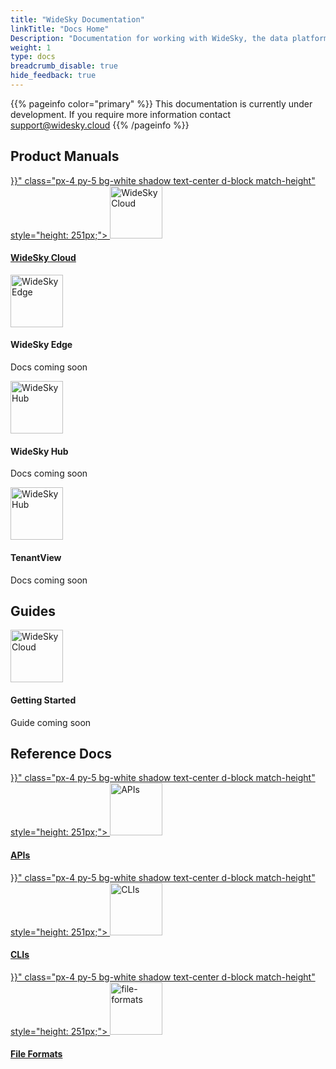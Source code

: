 ```yaml
---
title: "WideSky Documentation"
linkTitle: "Docs Home"
Description: "Documentation for working with WideSky, the data platform for Energy, Buildings and Industry."
weight: 1
type: docs
breadcrumb_disable: true
hide_feedback: true
---
```


{{% pageinfo color="primary" %}}
This documentation is currently under development. If you require more information contact support@widesky.cloud
{{% /pageinfo %}}


## Product Manuals


<html>

  <div class="row justify-content-left">
    <div class="col-lg-3 col-sm-6 mb-4">
      <a href="{{<relref "products/cloud" >}}" class="px-4 py-5 bg-white shadow text-center d-block match-height" style="height: 251px;">
        <img src="/docs/icons/widesky-cloud.svg" alt="WideSky Cloud" height="84" width="84">
        <p> </p>
        <h4 class="mb-3 mt-0">WideSky Cloud</h3>
        <p class="mb-0"></p>
      </a>
    </div>
    <div class="col-lg-3 col-sm-6 mb-4">
      <a class="px-4 py-5 bg-white shadow text-center d-block match-height" style="height: 251px;">
        <img src="/docs/icons/widesky-edge.svg" alt="WideSky Edge" height="84" width="84">
        <p> </p>
        <h4 class="-text-gray mb-3 mt-0">WideSky Edge</h3>
        <p class="-text-gray mb-0">Docs coming soon</p>
      </a>
    </div>
    <div class="col-lg-3 col-sm-6 mb-4">
      <a class="px-4 py-5 bg-white shadow text-center d-block match-height" style="height: 251px;">
        <img src="/docs/icons/widesky-hub.svg" alt="WideSky Hub" height="84" width="84">
        <p> </p>
        <h4 class="-text-gray mb-3 mt-0">WideSky Hub</h3>
        <p class="-text-gray mb-0">Docs coming soon</p>
      </a>
    </div>
    <div class="col-lg-3 col-sm-6 mb-4">
      <a class="px-4 py-5 bg-white shadow text-center d-block match-height" style="height: 251px;">
        <img src="/docs/icons/tenantview.svg" alt="WideSky Hub" height="84" width="84">
        <p> </p>
        <h4 class="-text-gray mb-3 mt-0">TenantView</h3>
        <p class="-text-gray mb-0">Docs coming soon</p>
      </a>
    </div>
  </div>
</html>

## Guides

<div class="row justify-content-left">
    <div class="col-lg-3 col-sm-6 mb-4">
      <a class="px-4 py-5 bg-white shadow text-center d-block match-height" style="height: 251px;">
        <img src="/docs/icons/touch.svg" alt="WideSky Cloud" height="84" width="84">
        <p> </p>
        <h4 class="-text-gray mb-3 mt-0">Getting Started</h3>
        <p class="-text-gray mb-0">Guide coming soon</p>
      </a>
    </div>
  </div>
</html>

## Reference Docs

<div class="row justify-content-left">
  <div class="col-lg-3 col-sm-6 mb-4">
    <a href="{{<relref "reference/apis" >}}" class="px-4 py-5 bg-white shadow text-center d-block match-height" style="height: 251px;">
      <img src="/docs/icons/gears.svg" alt="APIs" height="84" width="84">
      <p> </p>
      <h4 class="mb-3 mt-0">APIs</h3>
      <p class="mb-0"></p>
    </a>
  </div>
  <div class="col-lg-3 col-sm-6 mb-4">
    <a href="{{<relref "reference/clis" >}}" class="px-4 py-5 bg-white shadow text-center d-block match-height" style="height: 251px;">
      <img src="/docs/icons/tools.svg" alt="CLIs" height="84" width="84">
      <p> </p>
      <h4 class="mb-3 mt-0">CLIs</h3>
      <p class="mb-0"></p>
    </a>
  </div>
  <div class="col-lg-3 col-sm-6 mb-4">
    <a href="{{<relref "reference/fileformats" >}}" class="px-4 py-5 bg-white shadow text-center d-block match-height" style="height: 251px;">
      <img src="/docs/icons/apps.svg" alt="file-formats" height="84" width="84">
      <p> </p>
      <h4 class="mb-3 mt-0">File Formats</h3>
      <p class="mb-0"></p>
    </a>
  </div>
  </div>
</html>
